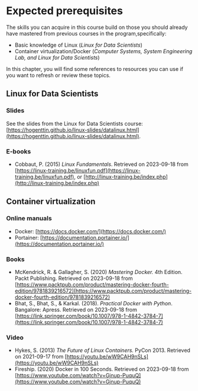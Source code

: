 # Expected prerequisites

The skills you can acquire in this course build on those you should already have mastered from previous courses in the program,specifically:

- Basic knowledge of Linux (*Linux for Data Scientists*)
- Container virtualization/Docker (*Computer Systems, System Engineering Lab, and Linux for Data Scientists*)

In this chapter, you will find some references to resources you can use if you want to refresh or review these topics.

## Linux for Data Scientists

### Slides

See the slides from the Linux for Data Scientists course: [https://hogenttin.github.io/linux-slides/datalinux.html](https://hogenttin.github.io/linux-slides/datalinux.html).

### E-books

- Cobbaut, P. (2015) *Linux Fundamentals*. Retrieved on 2023-09-18 from [https://linux-training.be/linuxfun.pdf](https://linux-training.be/linuxfun.pdf), or [http://linux-training.be/index.php](http://linux-training.be/index.php)

## Container virtualization

### Online manuals

- Docker: [https://docs.docker.com/](https://docs.docker.com/)
- Portainer: [https://documentation.portainer.io/](https://documentation.portainer.io/)

### Books

- McKendrick, R. & Gallagher, S. (2020) *Mastering Docker.* 4th Edition. Packt Publishing. Retrieved on 2023-09-18 from [https://www.packtpub.com/product/mastering-docker-fourth-edition/9781839216572](https://www.packtpub.com/product/mastering-docker-fourth-edition/9781839216572)
- Bhat, S., Bhat, S., & Karkal. (2018). *Practical Docker with Python*. Bangalore: Apress. Retrieved on 2023-09-18 from [https://link.springer.com/book/10.1007/978-1-4842-3784-7](https://link.springer.com/book/10.1007/978-1-4842-3784-7)

### Video

- Hykes, S. (2013) *The Future of Linux Containers.* PyCon 2013. Retrieved on 2021-09-17 from [https://youtu.be/wW9CAH9nSLs](https://youtu.be/wW9CAH9nSLs)
- Fireship. (2020) Docker in 100 Seconds. Retrieved on 2023-09-18 from [https://www.youtube.com/watch?v=Gjnup-PuquQ](https://www.youtube.com/watch?v=Gjnup-PuquQ)
